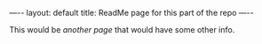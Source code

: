 —--
layout: default
title: ReadMe page for this part of the repo
—--

This would be *another page* that would have some other info.
